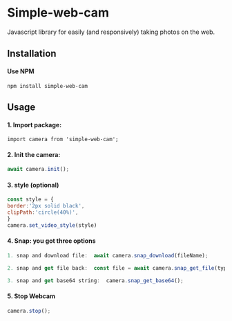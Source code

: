 # Simple-web-cam
Javascript library for easily (and responsively) taking photos on the web.

## Installation

#### Use NPM
``` shell
npm install simple-web-cam
```

## Usage

#### 1. Import package:

```
import camera from 'simple-web-cam';
```

#### 2. Init the camera:
``` js
await camera.init();
```

#### 3. style (optional)
``` js
const style = {
border:'2px solid black',
clipPath:'circle(40%)',
}
camera.set_video_style(style)
```

#### 4. Snap: you got three options
``` js
1. snap and download file:  await camera.snap_download(fileName);

2. snap and get file back:  const file = await camera.snap_get_file(type /*png etc'*/);

3. snap and get base64 string:  camera.snap_get_base64();
```



#### 5. Stop Webcam
``` js
camera.stop();
```


